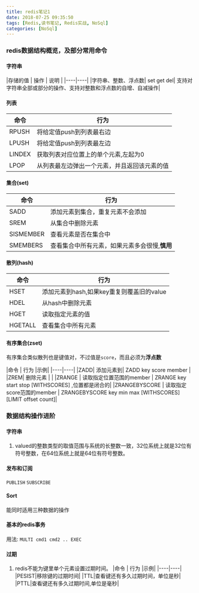 ```yaml
---
title: redis笔记1
date: 2018-07-25 09:35:50
tags: [Redis,读书笔记, Redis实战, NoSql]
categories: [NoSql]
---
```

### redis数据结构概览，及部分常用命令
#### 字符串
|存储的值 | 操作 | 说明 |
|----|----|
|字符串、整数、浮点数| set get del| 支持对字符串全部或部分的操作、支持对整数和浮点数的自增、自减操作|

#### 列表
|命令 | 行为 |
|----|----|
|RPUSH| 将给定值push到列表最右边 |
|LPUSH| 将给定值push到列表最左边 |
|LINDEX| 获取列表对应位置上的单个元素,左起为0 |
|LPOP| 从列表最左边弹出一个元素，并且返回该元素的值|

#### 集合(set)
|命令 | 行为 |
|----|----|
|SADD| 添加元素到集合，重复元素不会添加|
|SREM| 从集合中删除元素 |
|SISMEMBER| 查看元素是否在集合中 |
|SMEMBERS| 查看集合中所有元素，如果元素多会很慢,**慎用**|

#### 散列(hash)
|命令 | 行为 |
|----|----|
|HSET| 添加元素到hash,如果key重复则覆盖旧的value|
|HDEL| 从hash中删除元素 |
|HGET| 读取指定元素的值 |
|HGETALL| 查看集合中所有元素|

#### 有序集合(zset)
有序集合类似散列也是键值对，不过值是`score`，而且必须为**浮点数**

|命令 | 行为 |示例|
|----|----|
|ZADD| 添加元素到| ZADD key score member |
|ZREM| 删除元素 | |
|ZRANGE | 读取指定位置范围的member | ZRANGE key start stop [WITHSCORES] ,位置都是闭合的|
|ZRANGEBYSCORE | 读取指定score范围的member | ZRANGEBYSCORE key min max [WITHSCORES] [LIMIT offset count]|

### 数据结构操作进阶
#### 字符串
1. valued的整数类型的取值范围与系统的长整数一致，32位系统上就是32位有符号整数，在64位系统上就是64位有符号整数。
#### 发布和订阅
`PUBLISH`
`SUBSCRIBE`
#### Sort
能同时适用三种数据的操作
#### 基本的redis事务
用法:
`
MULTI
cmd1
cmd2
..
EXEC
`
#### 过期
1. redis不能为键里单个元素设置过期时间。
|命令 | 行为 |示例|
|----|----|
|PESIST|移除键的过期时间|
|TTL|查看键还有多久过期时间，单位是秒|
|PTTL|查看键还有多久过期时间,单位是毫秒|
